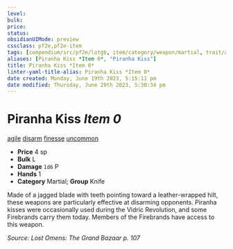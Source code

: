 ```yaml
---
level:
bulk:
price:
status:
obsidianUIMode: preview
cssclass: pf2e,pf2e-item
tags: [compendium/src/pf2e/lotgb, item/category/weapon/martial, trait/agile, trait/disarm, trait/finesse, trait/uncommon]
aliases: [Piranha Kiss *Item 0*, "Piranha Kiss"]
title: Piranha Kiss *Item 0*
linter-yaml-title-alias: Piranha Kiss *Item 0*
date created: Monday, June 19th 2023, 5:15:11 pm
date modified: Thursday, June 29th 2023, 5:30:34 pm
---
```


# Piranha Kiss *Item 0*

[agile](rules/traits/agile.md) [disarm](rules/traits/disarm.md) [finesse](rules/traits/finesse.md) [uncommon](rules/traits/uncommon.md)  

- **Price** 4 sp
- **Bulk** L
- **Damage** `1d6` P
- **Hands** 1
- **Category** Martial; **Group** Knife

Made of a jagged blade with teeth pointing toward a leather-wrapped hilt, these weapons are particularly effective at disarming opponents. Piranha kisses were occasionally used during the Vidric Revolution, and some Firebrands carry them today. Members of the Firebrands have access to this weapon.

*Source: Lost Omens: The Grand Bazaar p. 107*
